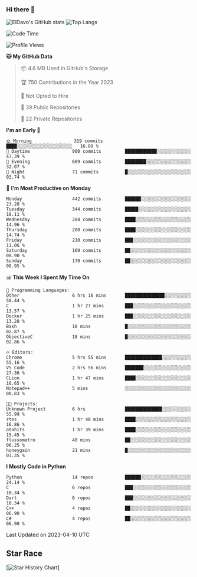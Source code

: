 ### Hi there 👋
![ElDavo's GitHub stats](https://github-readme-stats.vercel.app/api?username=ElDavoo&show_icons=true&theme=chartreuse-dark)
![Top Langs](https://github-readme-stats.vercel.app/api/top-langs/?username=ElDavoo&theme=chartreuse-dark&layout=compact)

<!--START_SECTION:waka-->
![Code Time](http://img.shields.io/badge/Code%20Time-10%20hrs%2044%20mins-blue)

![Profile Views](http://img.shields.io/badge/Profile%20Views-4-blue)

**🐱 My GitHub Data** 

> 📦 4.6 MB Used in GitHub's Storage 
 > 
> 🏆 750 Contributions in the Year 2023
 > 
> 🚫 Not Opted to Hire
 > 
> 📜 39 Public Repositories 
 > 
> 🔑 22 Private Repositories 
 > 
**I'm an Early 🐤** 

```text
🌞 Morning                319 commits         ████░░░░░░░░░░░░░░░░░░░░░   16.80 % 
🌆 Daytime                900 commits         ████████████░░░░░░░░░░░░░   47.39 % 
🌃 Evening                609 commits         ████████░░░░░░░░░░░░░░░░░   32.07 % 
🌙 Night                  71 commits          █░░░░░░░░░░░░░░░░░░░░░░░░   03.74 % 
```
📅 **I'm Most Productive on Monday** 

```text
Monday                   442 commits         ██████░░░░░░░░░░░░░░░░░░░   23.28 % 
Tuesday                  344 commits         █████░░░░░░░░░░░░░░░░░░░░   18.11 % 
Wednesday                284 commits         ████░░░░░░░░░░░░░░░░░░░░░   14.96 % 
Thursday                 280 commits         ████░░░░░░░░░░░░░░░░░░░░░   14.74 % 
Friday                   210 commits         ███░░░░░░░░░░░░░░░░░░░░░░   11.06 % 
Saturday                 169 commits         ██░░░░░░░░░░░░░░░░░░░░░░░   08.90 % 
Sunday                   170 commits         ██░░░░░░░░░░░░░░░░░░░░░░░   08.95 % 
```


📊 **This Week I Spent My Time On** 

```text
💬 Programming Languages: 
Other                    6 hrs 16 mins       ███████████████░░░░░░░░░░   58.44 % 
C                        1 hr 27 mins        ███░░░░░░░░░░░░░░░░░░░░░░   13.57 % 
Docker                   1 hr 25 mins        ███░░░░░░░░░░░░░░░░░░░░░░   13.28 % 
Bash                     18 mins             █░░░░░░░░░░░░░░░░░░░░░░░░   02.87 % 
ObjectiveC               18 mins             █░░░░░░░░░░░░░░░░░░░░░░░░   02.86 % 

🔥 Editors: 
Chrome                   5 hrs 55 mins       ██████████████░░░░░░░░░░░   55.16 % 
VS Code                  2 hrs 56 mins       ███████░░░░░░░░░░░░░░░░░░   27.36 % 
CLion                    1 hr 47 mins        ████░░░░░░░░░░░░░░░░░░░░░   16.65 % 
Notepad++                5 mins              ░░░░░░░░░░░░░░░░░░░░░░░░░   00.83 % 

🐱‍💻 Projects: 
Unknown Project          6 hrs               ██████████████░░░░░░░░░░░   55.99 % 
rtes                     1 hr 48 mins        ████░░░░░░░░░░░░░░░░░░░░░   16.86 % 
otohits                  1 hr 39 mins        ████░░░░░░░░░░░░░░░░░░░░░   15.45 % 
flussometro              40 mins             ██░░░░░░░░░░░░░░░░░░░░░░░   06.25 % 
honeygain                21 mins             █░░░░░░░░░░░░░░░░░░░░░░░░   03.35 % 
```

**I Mostly Code in Python** 

```text
Python                   14 repos            ██████░░░░░░░░░░░░░░░░░░░   24.14 % 
C                        6 repos             ███░░░░░░░░░░░░░░░░░░░░░░   10.34 % 
Dart                     6 repos             ███░░░░░░░░░░░░░░░░░░░░░░   10.34 % 
C++                      4 repos             ██░░░░░░░░░░░░░░░░░░░░░░░   06.90 % 
C#                       4 repos             ██░░░░░░░░░░░░░░░░░░░░░░░   06.90 % 
```




 Last Updated on 2023-04-10 UTC
<!--END_SECTION:waka-->

## Star Race

[![Star History Chart](https://api.star-history.com/svg?repos=ElDavoo/WhatsApp-Crypt14-Crypt15-Decrypter,ElDavoo/TuringOS,EliteAndroidApps/WhatsApp-Crypt12-Decrypter,KnugiHK/Whatsapp-Chat-Exporter&type=Date)]
